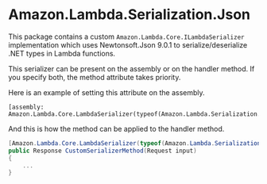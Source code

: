 # Amazon.Lambda.Serialization.Json

This package contains a custom `Amazon.Lambda.Core.ILambdaSerializer` implementation which uses Newtonsoft.Json 9.0.1 to serialize/deserialize .NET types in Lambda functions.

This serializer can be present on the assembly or on the handler method. If you specify both, the method attribute takes priority.

Here is an example of setting this attribute on the assembly.
```
[assembly: Amazon.Lambda.Core.LambdaSerializer(typeof(Amazon.Lambda.Serialization.Json.JsonSerializer))]
```

And this is how the method can be applied to the handler method.
```csharp
[Amazon.Lambda.Core.LambdaSerializer(typeof(Amazon.Lambda.Serialization.Json.JsonSerializer))]
public Response CustomSerializerMethod(Request input)
{
    ...
}
```
